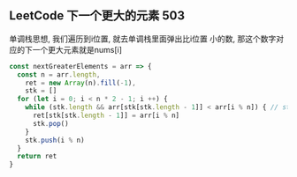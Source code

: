 ## LeetCode 下一个更大的元素 503

单调栈思想, 我们遍历到i位置, 就去单调栈里面弹出比i位置 小的数, 那这个数字对应的下一个更大元素就是nums[i]




```js
const nextGreaterElements = arr => {
  const n = arr.length,
    ret = new Array(n).fill(-1),
    stk = []
  for (let i = 0; i < n * 2 - 1; i ++) {
    while (stk.length && arr[stk[stk.length - 1]] < arr[i % n]) { // stk就是单调栈, 存的是索引, 当当前值大于栈顶元素时, 就可以往ret里面push答案了, push完将stk里面的元素弹出来, 表示这个索引的数字已经找到第一个大的数字
      ret[stk[stk.length - 1]] = arr[i % n]
      stk.pop()
    }
    stk.push(i % n)
  }
  return ret
}
```